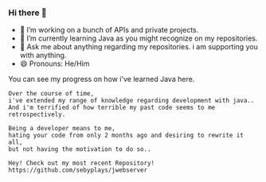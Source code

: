 ### Hi there 👋

- 🔭 I’m working on a bunch of APIs and private projects.
- 🌱 I’m currently learning Java as you might recognize on my repositories.
- 💬 Ask me about anything regarding my repositories. i am supporting you with anything.
- 😄 Pronouns: He/Him


You can see my progress on how i've learned Java here.

```#02.07.2022
Over the course of time, 
i've extended my range of knowledge regarding development with java..
And i'm terrified of how terrible my past code seems to me retrospectively.

Being a developer means to me, 
hating your code from only 2 months ago and desiring to rewrite it all,
but not having the motivation to do so..

Hey! Check out my most recent Repository!
https://github.com/sebyplays/jwebserver
